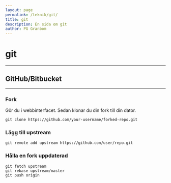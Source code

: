 ```yaml
---
layout: page
permalink: /teknik/git/
title: git
description: En sida om git
author: PG Granbom
---
```


# git
---

## GitHub/Bitbucket
---
### Fork
Gör du i webbinterfacet. Sedan klonar du din fork till din dator.

```shell
git clone https://github.com/your-username/forked-repo.git
```

### Lägg till upstream

```shell
git remote add upstream https://github.com/user/repo.git
```

### Hålla en fork uppdaterad

```shell
git fetch upstream
git rebase upstream/master
git push origin
```